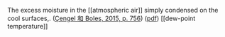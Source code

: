 The excess moisture in the [[atmospheric air]] simply condensed on the cool surfaces,. ([Çengel 和 Boles, 2015, p. 756](zotero://select/library/items/FCMSUVW2)) ([pdf](zotero://open-pdf/library/items/DFP6L6PZ?page=756&annotation=94N4ZG9M))
[[dew-point temperature]] 
